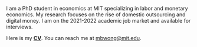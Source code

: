 I am a PhD student in economics at MIT specializing in labor and monetary economics. My research focuses on the rise of domestic outsourcing and digital money. I am on the 2021-2022 academic job market and available for interviews. 

Here is my __[CV](http://economics.mit.edu/grad/mbwong/cv)__. You can reach me at [mbwong@mit.edu](mbwong@mit.edu). 
